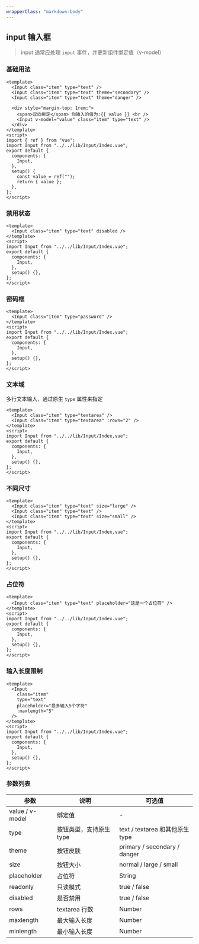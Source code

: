 ```yaml
---
wrapperClass: "markdown-body"
---
```


## input 输入框

> input 通常应处理 `input` 事件，并更新组件绑定值（v-model）

### 基础用法

```vue demo
<template>
  <Input class="item" type="text" />
  <Input class="item" type="text" theme="secondary" />
  <Input class="item" type="text" theme="danger" />

  <div style="margin-top: 1rem;">
    <span>双向绑定</span> 你输入的值为:{{ value }} <br />
    <Input v-model="value" class="item" type="text" />
  </div>
</template>
<script>
import { ref } from "vue";
import Input from "../../lib/Input/Index.vue";
export default {
  components: {
    Input,
  },
  setup() {
    const value = ref("");
    return { value };
  },
};
</script>
```

### 禁用状态

```vue demo
<template>
  <Input class="item" type="text" disabled />
</template>
<script>
import Input from "../../lib/Input/Index.vue";
export default {
  components: {
    Input,
  },
  setup() {},
};
</script>
```

### 密码框

```vue demo
<template>
  <Input class="item" type="password" />
</template>
<script>
import Input from "../../lib/Input/Index.vue";
export default {
  components: {
    Input,
  },
  setup() {},
};
</script>
```

### 文本域

多行文本输入，通过原生 `type` 属性来指定

```vue demo
<template>
  <Input class="item" type="textarea" />
  <Input class="item" type="textarea" :rows="2" />
</template>
<script>
import Input from "../../lib/Input/Index.vue";
export default {
  components: {
    Input,
  },
  setup() {},
};
</script>
```

### 不同尺寸

```vue demo
<template>
  <Input class="item" type="text" size="large" />
  <Input class="item" type="text" />
  <Input class="item" type="text" size="small" />
</template>
<script>
import Input from "../../lib/Input/Index.vue";
export default {
  components: {
    Input,
  },
  setup() {},
};
</script>
```

### 占位符

```vue demo
<template>
  <Input class="item" type="text" placeholder="这是一个占位符" />
</template>
<script>
import Input from "../../lib/Input/Index.vue";
export default {
  components: {
    Input,
  },
  setup() {},
};
</script>
```

### 输入长度限制

```vue demo
<template>
  <Input
    class="item"
    type="text"
    placeholder="最多输入5个字符"
    :maxlength="5"
  />
</template>
<script>
import Input from "../../lib/Input/Index.vue";
export default {
  components: {
    Input,
  },
  setup() {},
};
</script>
```

### 参数列表

| 参数            | 说明                    | 可选值                          |
| --------------- | ----------------------- | ------------------------------- |
| value / v-model | 绑定值                  | -                               |
| type            | 按钮类型，支持原生 type | text / textarea 和其他原生 type |
| theme           | 按钮皮肤                | primary / secondary / danger    |
| size            | 按钮大小                | normal / large / small          |
| placeholder     | 占位符                  | String                          |
| readonly        | 只读模式                | true / false                    |
| disabled        | 是否禁用                | true / false                    |
| rows            | textarea 行数           | Number                          |
| maxlength       | 最大输入长度            | Number                          |
| minlength       | 最小输入长度            | Number                          |
